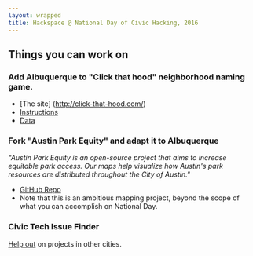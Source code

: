 ```yaml
---
layout: wrapped
title: Hackspace @ National Day of Civic Hacking, 2016
---
```


## Things you can work on

### Add Albuquerque to "Click that hood" neighborhood naming game.
* [The site] (http://click-that-hood.com/)
* [Instructions](https://github.com/codeforamerica/click_that_hood/wiki/How-to-add-a-city-to-Click-That-%E2%80%99Hood)
* [Data](https://www.cabq.gov/gis/geographic-information-systems-data)

### Fork "Austin Park Equity" and adapt it to Albuquerque
*"Austin Park Equity is an open-source project that aims to increase equitable park access. Our maps help visualize how Austin's park resources are distributed throughout the City of Austin."*
* [GitHub Repo](https://github.com/open-austin/austin-park-equity)
* Note that this is an ambitious mapping project, beyond the scope of what you can accomplish on National Day. 

### Civic Tech Issue Finder
[Help out](http://www.codeforamerica.org/geeks/civicissues) on projects in other cities.

